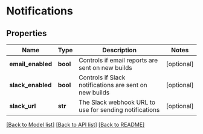# Notifications

## Properties
Name | Type | Description | Notes
------------ | ------------- | ------------- | -------------
**email_enabled** | **bool** | Controls if email reports are sent on new builds | [optional] 
**slack_enabled** | **bool** | Controls if Slack notifications are sent on new builds | [optional] 
**slack_url** | **str** | The Slack webhook URL to use for sending notifications | [optional] 

[[Back to Model list]](../README.md#documentation-for-models) [[Back to API list]](../README.md#documentation-for-api-endpoints) [[Back to README]](../README.md)


